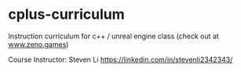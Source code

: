 # cplus-curriculum

Instruction curriculum for c++ / unreal engine class (check out at www.zeno.games)

Course Instructor: Steven Li
https://linkedin.com/in/stevenli2342343/

